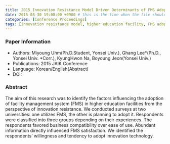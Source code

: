 ```yaml
---
title: 2015_Innovation Resistance Model Driven Determinants of FMS Adoption in Higher Education Facilities
date: 2015-08-30 19:00:00 +0900 # this is the time when the file should be shown to public
categories: [Conference Proceedings]
tags: [innovation resistance model, higher education facility, FMS adoption]     # TAG names should always be lowercase
---
```


### Paper Information
- Authors: Miyoung Uhm(Ph.D.Student, Yonsei Univ.), Ghang Lee*(Ph.D., Yonsei Univ. *Corr.), KyungHwon Na, Boyoung Jeon(Yonsei Univ.)
- Publications:
2015 JAIK Conference
- Language: 
Korean/English(Abstract)
- DOI:

### Abstract
The aim of this research was to identify the factors influencing the adoption of facility management system (FMS) in higher education facilities from the perspective of innovation resistance. We conducted surveys at two universities: one utilizes FMS, the other is planning to adopt it. Respondents were classified into three groups depending on their experiences. The respondents favored business compatibility over ease of use. Abundant information directly influenced FMS satisfaction. We identified the respondents’ willingness and tendency to adopt innovation technology.